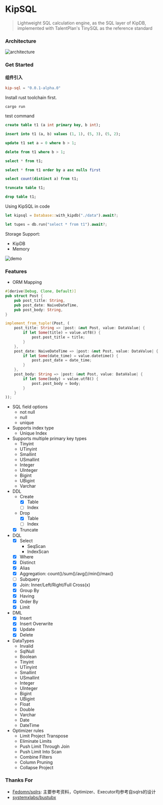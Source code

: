 # KipSQL 

> Lightweight SQL calculation engine, as the SQL layer of KipDB, implemented with TalentPlan's TinySQL as the reference standard

### Architecture
![architecture](./static/images/architecture.png)

### Get Started
#### 组件引入
``` toml
kip-sql = "0.0.1-alpha.0"
```

Install rust toolchain first.
```
cargo run
```
test command
```sql
create table t1 (a int primary key, b int);

insert into t1 (a, b) values (1, 1), (5, 3), (5, 2);

update t1 set a = 0 where b > 1;

delete from t1 where b > 1;

select * from t1;

select * from t1 order by a asc nulls first

select count(distinct a) from t1;

truncate table t1;

drop table t1;
```
Using KipSQL in code
```rust
let kipsql = Database::with_kipdb("./data").await?;

let tupes = db.run("select * from t1").await?;
```
Storage Support:
- KipDB
- Memory

![demo](./static/images/demo.png)

### Features
- ORM Mapping
```rust
#[derive(Debug, Clone, Default)]
pub struct Post {
    pub post_title: String,
    pub post_date: NaiveDateTime,
    pub post_body: String,
}

implement_from_tuple!(Post, (
    post_title: String => |post: &mut Post, value: DataValue| {
        if let Some(title) = value.utf8() {
            post.post_title = title;
        }
    },
    post_date: NaiveDateTime => |post: &mut Post, value: DataValue| {
        if let Some(date_time) = value.datetime() {
            post.post_date = date_time;
        }
    },
    post_body: String => |post: &mut Post, value: DataValue| {
        if let Some(body) = value.utf8() {
            post.post_body = body;
        }
    }
));
```
- SQL field options
  - not null
  - null
  - unique
- Supports index type
  - Unique Index
- Supports multiple primary key types
  - Tinyint
  - UTinyint
  - Smallint
  - USmallint
  - Integer
  - UInteger
  - Bigint
  - UBigint
  - Varchar
- DDL
  - Create
    - [x] Table
    - [ ] Index
  - Drop
    - [x] Table
    - [ ] Index
  - [x] Truncate
- DQL
  - [x] Select
    - SeqScan
    - IndexScan
  - [x] Where
  - [x] Distinct
  - [x] Alias
  - [x] Aggregation: count()/sum()/avg()/min()/max()
  - [ ] Subquery
  - [x] Join: Inner/Left/Right/Full Cross(x)
  - [x] Group By
  - [x] Having
  - [x] Order By
  - [x] Limit
- DML
  - [x] Insert
  - [x] Insert Overwrite
  - [x] Update
  - [x] Delete
- DataTypes
  - Invalid
  - SqlNull
  - Boolean
  - Tinyint
  - UTinyint
  - Smallint
  - USmallint
  - Integer
  - UInteger
  - Bigint
  - UBigint
  - Float
  - Double
  - Varchar
  - Date
  - DateTime
- Optimizer rules
  - Limit Project Transpose
  - Eliminate Limits
  - Push Limit Through Join
  - Push Limit Into Scan
  - Combine Filters
  - Column Pruning
  - Collapse Project

### Thanks For
- [Fedomn/sqlrs](https://github.com/Fedomn/sqlrs): 主要参考资料，Optimizer、Executor均参考自sqlrs的设计
- [systemxlabs/bustubx](https://github.com/systemxlabs/bustubx)
